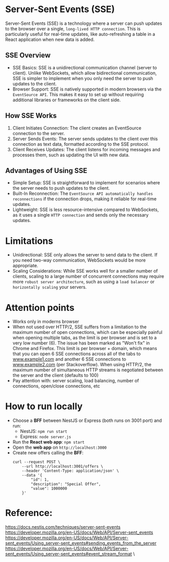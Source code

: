 # Server-Sent Events (SSE)
Server-Sent Events (SSE) is a technology where a server can push updates to the browser over a single, `long-lived HTTP connection`. This is particularly useful for real-time updates, like auto-refreshing a table in a React application when new data is added.

## SSE Overview
- SSE Basics: SSE is a unidirectional communication channel (server to client). Unlike WebSockets, which allow bidirectional communication, SSE is simpler to implement when you only need the server to push updates to the client.
- Browser Support: SSE is natively supported in modern browsers via the `EventSource API`. This makes it easy to set up without requiring additional libraries or frameworks on the client side.

## How SSE Works
1. Client Initiates Connection: The client creates an EventSource connection to the server.
2. Server Sends Events: The server sends updates to the client over this connection as text data, formatted according to the SSE protocol.
3. Client Receives Updates: The client listens for incoming messages and processes them, such as updating the UI with new data.

## Advantages of Using SSE
- Simple Setup: SSE is straightforward to implement for scenarios where the server needs to push updates to the client.
- Built-In Reconnection: The `EventSource API automatically handles reconnections` if the connection drops, making it reliable for real-time updates.
- Lightweight: SSE is less resource-intensive compared to WebSockets, as it uses a single `HTTP connection` and sends only the necessary updates.

# Limitations
- Unidirectional: SSE only allows the server to send data to the client. If you need two-way communication, WebSockets would be more appropriate.
- Scaling Considerations: While SSE works well for a smaller number of clients, scaling to a large number of concurrent connections may require more `robust server architecture`, such as using a `load balancer` or `horizontally scaling` your servers.

# Attention points
- Works only in moderns browser
- When not used over HTTP/2, SSE suffers from a limitation to the maximum number of open connections, which can be especially painful when opening multiple tabs, as the limit is per browser and is set to a very low number (6). The issue has been marked as "Won't fix" in Chrome and Firefox. This limit is per browser + domain, which means that you can open 6 SSE connections across all of the tabs to www.example1.com and another 6 SSE connections to www.example2.com (per Stackoverflow). When using HTTP/2, the maximum number of simultaneous HTTP streams is negotiated between the server and the client (defaults to 100)
- Pay attention with: server scaling, load balancing, number of connections, open/close connections, etc

# How to run locally
- Choose a **BFF** between NestJS or Express (both runs on 3001 port) and run:
  - NestJS: `npm run start`
  - Express: `node server.js`
- Run the **React web app**: `npm start`
- Open the **web app** on `http://localhost:3000`
- Create new offers calling the **BFF**: 
    ```curl
    curl --request POST \
        --url http://localhost:3001/offers \
        --header 'Content-Type: application/json' \
        --data '{
            "id": 1,
            "description": "Special Offer",
            "value": 1000000
        }'
    ```
  
# Reference:
https://docs.nestjs.com/techniques/server-sent-events \
https://developer.mozilla.org/en-US/docs/Web/API/Server-sent_events \
https://developer.mozilla.org/en-US/docs/Web/API/Server-sent_events/Using_server-sent_events#sending_events_from_the_server \
https://developer.mozilla.org/en-US/docs/Web/API/Server-sent_events/Using_server-sent_events#event_stream_format \
